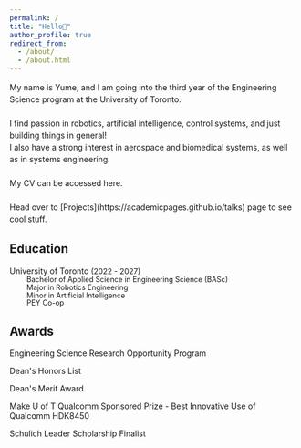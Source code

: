 ```yaml
---
permalink: /
title: "Hello👋"
author_profile: true
redirect_from: 
  - /about/
  - /about.html
---
```


<span style="line-height: 1.5;">
  My name is Yume, and I am going into the third year of the Engineering Science program at the University of Toronto. <br>
  <br>
  I find passion in robotics, artificial intelligence, control systems, and just building things in general!<br>
  I also have a strong interest in aerospace and biomedical systems, as well as in systems engineering.<br>
  <br>
  My CV can be accessed here. <br>
  <br>
  Head over to [Projects](https://academicpages.github.io/talks) page to see cool stuff.
</span>

Education
------
<span style="margin-bottom: 20px;">University of Toronto<span style="font-size: 0.94em;">  (2022 - 2027)</span></span><br>
<span style="font-size: 0.9em; line-height:1.1; margin-left: 30px;">Bachelor of Applied Science in Engineering Science (BASc)</span><br>
<span style="font-size: 0.9em; line-height:1.1; margin-left: 30px;">Major in Robotics Engineering</span><br>
<span style="font-size: 0.9em; line-height:1.1; margin-left: 30px;">Minor in Artificial Intelligence</span><br>
<span style="font-size: 0.9em; line-height:1.1; margin-left: 30px;">PEY Co-op</span>

Awards
------
Engineering Science Research Opportunity Program 

Dean's Honors List

Dean's Merit Award 

Make U of T Qualcomm Sponsored Prize - Best Innovative Use of Qualcomm HDK8450

Schulich Leader Scholarship Finalist